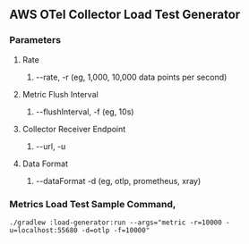 ## AWS OTel Collector Load Test Generator

### Parameters

1. Rate
    1. --rate, -r  (eg, 1,000, 10,000 data points per second)
    
2. Metric Flush Interval
    1. --flushInterval, -f (eg, 10s)
    
3. Collector Receiver Endpoint
    1. --url, -u
    
4. Data Format
    1. --dataFormat -d (eg, otlp, prometheus, xray)

### Metrics Load Test Sample Command,
```
./gradlew :load-generator:run --args="metric -r=10000 -u=localhost:55680 -d=otlp -f=10000"
```